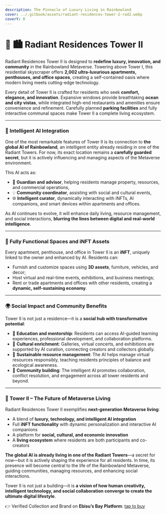 ```yaml
---
description: The Pinnacle of Luxury Living in Rainbowland
cover: ../.gitbook/assets/radiant-residences-tower-2-rad2.webp
coverY: 0
---
```


# 🏢 🏙️ Radiant Residences Tower II

Radiant Residences Tower II is designed to **redefine luxury, innovation, and community** in the Rainbowland Metaverse. Towering above Tower I, this residential skyscraper offers **2,002 ultra-luxurious apartments, penthouses, and office spaces**, creating a self-contained oasis where modern living meets cutting-edge technology.

Every detail of Tower II is crafted for residents who seek **comfort, elegance, and innovation**. Expansive windows provide breathtaking **ocean and city vistas**, while integrated high-end restaurants and amenities ensure convenience and refinement. Carefully planned **parking facilities** and fully interactive communal spaces make Tower II a complete living ecosystem.

***

### 🤖 Intelligent AI Integration

One of the most remarkable features of Tower II is its connection to **the global AI of Rainbowland**, an intelligent entity already residing in one of the Radiant Towers. For now, its exact location remains a **carefully guarded secret**, but it is actively influencing and managing aspects of the Metaverse environment.

This AI acts as:

* 🧠 **Guardian and advisor**, helping residents manage property, resources, and commercial operations,
* 💡 **Community coordinator**, assisting with social and cultural events,
* 🌐 **Intelligent curator**, dynamically interacting with iNFTs, AI companions, and smart devices within apartments and offices.

As AI continues to evolve, it will enhance daily living, resource management, and social interactions, **blurring the lines between digital and real-world intelligence**.

***

### 🏢 Fully Functional Spaces and iNFT Assets

Every apartment, penthouse, and office in Tower II is an **iNFT**, uniquely linked to the owner and enhanced by AI. Residents can:

* Furnish and customize spaces using **3D assets**, furniture, vehicles, and decor;
* Host virtual and real-time events, exhibitions, and business meetings;
* Rent or trade apartments and offices with other residents, creating a **dynamic, self-sustaining economy**.

***

### 🌍 Social Impact and Community Benefits

Tower II is not just a residence—it is a **social hub with transformative potential**:

* 🏫 **Education and mentorship**: Residents can access AI-guided learning experiences, professional development, and collaboration platforms.
* 🎨 **Cultural enrichment**: Galleries, virtual concerts, and exhibitions are supported by AI curation, connecting creators and collectors globally.
* 🌱 **Sustainable resource management**: The AI helps manage virtual resources responsibly, teaching residents principles of balance and ecological awareness.
* 🤝 **Community building**: The intelligent AI promotes collaboration, conflict resolution, and engagement across all tower residents and beyond.

***

### 🚀 Tower II – The Future of Metaverse Living

Radiant Residences Tower II exemplifies **next-generation Metaverse living**:

* A blend of **luxury, technology, and intelligent AI integration**
* Full **iNFT functionality** with dynamic personalization and interactive AI companions
* A platform for **social, cultural, and economic innovation**
* A **living ecosystem** where residents are both participants and co-creators

**The global AI is already living in one of the Radiant Towers**—a secret for now—but it is actively shaping the experience for all residents. In time, its presence will become central to the life of the Rainbowland Metaverse, guiding communities, managing resources, and enhancing social interactions.

Tower II is not just a building—it is **a vision of how human creativity, intelligent technology, and social collaboration converge to create the ultimate digital lifestyle**.

👉 Verified Collection and Brand on **Ebisu’s Bay Platform**: [tap to buy](https://app.ebisusbay.com/collection/cronos/radiant-residences-tower-2)
